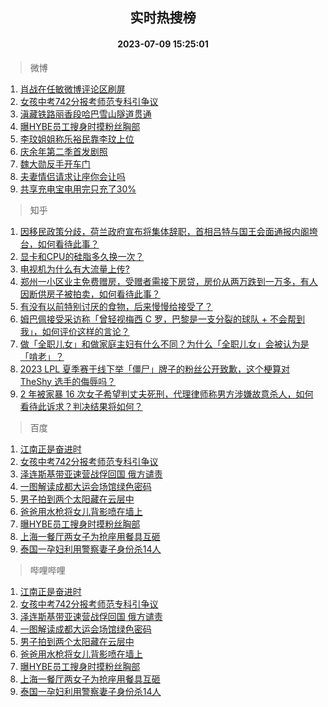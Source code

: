<div align="center"><h2>实时热搜榜</h2><h4>2023-07-09 15:25:01</h4></div>

> 微博  

1. [肖战在任敏微博评论区刷屏](https://s.weibo.com/weibo?q=%23%E8%82%96%E6%88%98%E5%9C%A8%E4%BB%BB%E6%95%8F%E5%BE%AE%E5%8D%9A%E8%AF%84%E8%AE%BA%E5%8C%BA%E5%88%B7%E5%B1%8F%23&t=31&band_rank=1&Refer=top)<br />
2. [女孩中考742分报考师范专科引争议](https://s.weibo.com/weibo?q=%23%E5%A5%B3%E5%AD%A9%E4%B8%AD%E8%80%83742%E5%88%86%E6%8A%A5%E8%80%83%E5%B8%88%E8%8C%83%E4%B8%93%E7%A7%91%E5%BC%95%E4%BA%89%E8%AE%AE%23&t=31&band_rank=2&Refer=top)<br />
3. [滇藏铁路丽香段哈巴雪山隧道贯通](https://s.weibo.com/weibo?q=%23%E6%BB%87%E8%97%8F%E9%93%81%E8%B7%AF%E4%B8%BD%E9%A6%99%E6%AE%B5%E5%93%88%E5%B7%B4%E9%9B%AA%E5%B1%B1%E9%9A%A7%E9%81%93%E8%B4%AF%E9%80%9A%23&t=31&band_rank=3&Refer=top)<br />
4. [曝HYBE员工搜身时摸粉丝胸部](https://s.weibo.com/weibo?q=%23%E6%9B%9DHYBE%E5%91%98%E5%B7%A5%E6%90%9C%E8%BA%AB%E6%97%B6%E6%91%B8%E7%B2%89%E4%B8%9D%E8%83%B8%E9%83%A8%23&t=31&band_rank=4&Refer=top)<br />
5. [李玟姐姐称乐裕民靠李玟上位](https://s.weibo.com/weibo?q=%23%E6%9D%8E%E7%8E%9F%E5%A7%90%E5%A7%90%E7%A7%B0%E4%B9%90%E8%A3%95%E6%B0%91%E9%9D%A0%E6%9D%8E%E7%8E%9F%E4%B8%8A%E4%BD%8D%23&t=31&band_rank=5&Refer=top)<br />
6. [庆余年第二季首发剧照](https://s.weibo.com/weibo?q=%23%E5%BA%86%E4%BD%99%E5%B9%B4%E7%AC%AC%E4%BA%8C%E5%AD%A3%E9%A6%96%E5%8F%91%E5%89%A7%E7%85%A7%23&t=31&band_rank=6&Refer=top)<br />
7. [魏大勋反手开车门](https://s.weibo.com/weibo?q=%23%E9%AD%8F%E5%A4%A7%E5%8B%8B%E5%8F%8D%E6%89%8B%E5%BC%80%E8%BD%A6%E9%97%A8%23&t=31&band_rank=7&Refer=top)<br />
8. [夫妻情侣请求让座你会让吗](https://s.weibo.com/weibo?q=%23%E5%A4%AB%E5%A6%BB%E6%83%85%E4%BE%A3%E8%AF%B7%E6%B1%82%E8%AE%A9%E5%BA%A7%E4%BD%A0%E4%BC%9A%E8%AE%A9%E5%90%97%23&t=31&band_rank=8&Refer=top)<br />
9. [共享充电宝电用完只充了30%](https://s.weibo.com/weibo?q=%23%E5%85%B1%E4%BA%AB%E5%85%85%E7%94%B5%E5%AE%9D%E7%94%B5%E7%94%A8%E5%AE%8C%E5%8F%AA%E5%85%85%E4%BA%8630%25%23&t=31&band_rank=9&Refer=top)<br />

> 知乎  

1. [因移民政策分歧，荷兰政府宣布将集体辞职，首相吕特与国王会面通报内阁垮台，如何看待此事？](https://www.zhihu.com/question/611119005)<br />
2. [显卡和CPU的硅脂多久换一次？](https://www.zhihu.com/question/607981347)<br />
3. [电视机为什么有大流量上传?](https://www.zhihu.com/question/610220718)<br />
4. [郑州一小区业主免费赠房，受赠者需接下房贷，房价从两万跌到一万多，有人因断供房子被拍卖，如何看待此事？](https://www.zhihu.com/question/611125322)<br />
5. [有没有以前特别讨厌的食物，后来慢慢给接受了？](https://www.zhihu.com/question/602934822)<br />
6. [姆巴佩接受采访称「曾轻视梅西 C 罗，巴黎是一支分裂的球队 + 不会帮到我」，如何评价这样的言论？](https://www.zhihu.com/question/611172264)<br />
7. [做「全职儿女」和做家庭主妇有什么不同？为什么「全职儿女」会被认为是「啃老」？](https://www.zhihu.com/question/610276645)<br />
8. [2023 LPL 夏季赛于线下举「僵尸」牌子的粉丝公开致歉，这个梗算对 TheShy 选手的侮辱吗？](https://www.zhihu.com/question/610480367)<br />
9. [2 年被家暴 16 次女子希望判丈夫死刑，代理律师称男方涉嫌故意杀人，如何看待此诉求？判决结果将如何？](https://www.zhihu.com/question/610619293)<br />

> 百度  

1. [江南正是奋进时](https://www.baidu.com/s?wd=%E6%B1%9F%E5%8D%97%E6%AD%A3%E6%98%AF%E5%A5%8B%E8%BF%9B%E6%97%B6&sa=fyb_news&rsv_dl=fyb_news)<br />
2. [女孩中考742分报考师范专科引争议](https://www.baidu.com/s?wd=%E5%A5%B3%E5%AD%A9%E4%B8%AD%E8%80%83742%E5%88%86%E6%8A%A5%E8%80%83%E5%B8%88%E8%8C%83%E4%B8%93%E7%A7%91%E5%BC%95%E4%BA%89%E8%AE%AE&sa=fyb_news&rsv_dl=fyb_news)<br />
3. [泽连斯基带亚速营战俘回国 俄方谴责](https://www.baidu.com/s?wd=%E6%B3%BD%E8%BF%9E%E6%96%AF%E5%9F%BA%E5%B8%A6%E4%BA%9A%E9%80%9F%E8%90%A5%E6%88%98%E4%BF%98%E5%9B%9E%E5%9B%BD+%E4%BF%84%E6%96%B9%E8%B0%B4%E8%B4%A3&sa=fyb_news&rsv_dl=fyb_news)<br />
4. [一图解读成都大运会场馆绿色密码](https://www.baidu.com/s?wd=%E4%B8%80%E5%9B%BE%E8%A7%A3%E8%AF%BB%E6%88%90%E9%83%BD%E5%A4%A7%E8%BF%90%E4%BC%9A%E5%9C%BA%E9%A6%86%E7%BB%BF%E8%89%B2%E5%AF%86%E7%A0%81&sa=fyb_news&rsv_dl=fyb_news)<br />
5. [男子拍到两个太阳藏在云层中](https://www.baidu.com/s?wd=%E7%94%B7%E5%AD%90%E6%8B%8D%E5%88%B0%E4%B8%A4%E4%B8%AA%E5%A4%AA%E9%98%B3%E8%97%8F%E5%9C%A8%E4%BA%91%E5%B1%82%E4%B8%AD&sa=fyb_news&rsv_dl=fyb_news)<br />
6. [爸爸用水枪将女儿背影喷在墙上](https://www.baidu.com/s?wd=%E7%88%B8%E7%88%B8%E7%94%A8%E6%B0%B4%E6%9E%AA%E5%B0%86%E5%A5%B3%E5%84%BF%E8%83%8C%E5%BD%B1%E5%96%B7%E5%9C%A8%E5%A2%99%E4%B8%8A&sa=fyb_news&rsv_dl=fyb_news)<br />
7. [曝HYBE员工搜身时摸粉丝胸部](https://www.baidu.com/s?wd=%E6%9B%9DHYBE%E5%91%98%E5%B7%A5%E6%90%9C%E8%BA%AB%E6%97%B6%E6%91%B8%E7%B2%89%E4%B8%9D%E8%83%B8%E9%83%A8&sa=fyb_news&rsv_dl=fyb_news)<br />
8. [上海一餐厅两女子为抢座用餐具互砸](https://www.baidu.com/s?wd=%E4%B8%8A%E6%B5%B7%E4%B8%80%E9%A4%90%E5%8E%85%E4%B8%A4%E5%A5%B3%E5%AD%90%E4%B8%BA%E6%8A%A2%E5%BA%A7%E7%94%A8%E9%A4%90%E5%85%B7%E4%BA%92%E7%A0%B8&sa=fyb_news&rsv_dl=fyb_news)<br />
9. [泰国一孕妇利用警察妻子身份杀14人](https://www.baidu.com/s?wd=%E6%B3%B0%E5%9B%BD%E4%B8%80%E5%AD%95%E5%A6%87%E5%88%A9%E7%94%A8%E8%AD%A6%E5%AF%9F%E5%A6%BB%E5%AD%90%E8%BA%AB%E4%BB%BD%E6%9D%8014%E4%BA%BA&sa=fyb_news&rsv_dl=fyb_news)<br />

> 哔哩哔哩  

1. [江南正是奋进时](https://www.baidu.com/s?wd=%E6%B1%9F%E5%8D%97%E6%AD%A3%E6%98%AF%E5%A5%8B%E8%BF%9B%E6%97%B6&sa=fyb_news&rsv_dl=fyb_news)<br />
2. [女孩中考742分报考师范专科引争议](https://www.baidu.com/s?wd=%E5%A5%B3%E5%AD%A9%E4%B8%AD%E8%80%83742%E5%88%86%E6%8A%A5%E8%80%83%E5%B8%88%E8%8C%83%E4%B8%93%E7%A7%91%E5%BC%95%E4%BA%89%E8%AE%AE&sa=fyb_news&rsv_dl=fyb_news)<br />
3. [泽连斯基带亚速营战俘回国 俄方谴责](https://www.baidu.com/s?wd=%E6%B3%BD%E8%BF%9E%E6%96%AF%E5%9F%BA%E5%B8%A6%E4%BA%9A%E9%80%9F%E8%90%A5%E6%88%98%E4%BF%98%E5%9B%9E%E5%9B%BD+%E4%BF%84%E6%96%B9%E8%B0%B4%E8%B4%A3&sa=fyb_news&rsv_dl=fyb_news)<br />
4. [一图解读成都大运会场馆绿色密码](https://www.baidu.com/s?wd=%E4%B8%80%E5%9B%BE%E8%A7%A3%E8%AF%BB%E6%88%90%E9%83%BD%E5%A4%A7%E8%BF%90%E4%BC%9A%E5%9C%BA%E9%A6%86%E7%BB%BF%E8%89%B2%E5%AF%86%E7%A0%81&sa=fyb_news&rsv_dl=fyb_news)<br />
5. [男子拍到两个太阳藏在云层中](https://www.baidu.com/s?wd=%E7%94%B7%E5%AD%90%E6%8B%8D%E5%88%B0%E4%B8%A4%E4%B8%AA%E5%A4%AA%E9%98%B3%E8%97%8F%E5%9C%A8%E4%BA%91%E5%B1%82%E4%B8%AD&sa=fyb_news&rsv_dl=fyb_news)<br />
6. [爸爸用水枪将女儿背影喷在墙上](https://www.baidu.com/s?wd=%E7%88%B8%E7%88%B8%E7%94%A8%E6%B0%B4%E6%9E%AA%E5%B0%86%E5%A5%B3%E5%84%BF%E8%83%8C%E5%BD%B1%E5%96%B7%E5%9C%A8%E5%A2%99%E4%B8%8A&sa=fyb_news&rsv_dl=fyb_news)<br />
7. [曝HYBE员工搜身时摸粉丝胸部](https://www.baidu.com/s?wd=%E6%9B%9DHYBE%E5%91%98%E5%B7%A5%E6%90%9C%E8%BA%AB%E6%97%B6%E6%91%B8%E7%B2%89%E4%B8%9D%E8%83%B8%E9%83%A8&sa=fyb_news&rsv_dl=fyb_news)<br />
8. [上海一餐厅两女子为抢座用餐具互砸](https://www.baidu.com/s?wd=%E4%B8%8A%E6%B5%B7%E4%B8%80%E9%A4%90%E5%8E%85%E4%B8%A4%E5%A5%B3%E5%AD%90%E4%B8%BA%E6%8A%A2%E5%BA%A7%E7%94%A8%E9%A4%90%E5%85%B7%E4%BA%92%E7%A0%B8&sa=fyb_news&rsv_dl=fyb_news)<br />
9. [泰国一孕妇利用警察妻子身份杀14人](https://www.baidu.com/s?wd=%E6%B3%B0%E5%9B%BD%E4%B8%80%E5%AD%95%E5%A6%87%E5%88%A9%E7%94%A8%E8%AD%A6%E5%AF%9F%E5%A6%BB%E5%AD%90%E8%BA%AB%E4%BB%BD%E6%9D%8014%E4%BA%BA&sa=fyb_news&rsv_dl=fyb_news)<br />
